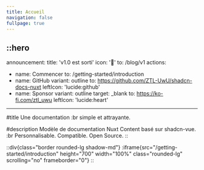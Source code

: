 ```yaml
---
title: Accueil
navigation: false
fullpage: true
---
```


::hero
---
announcement:
  title: 'v1.0 est sorti'
  icon: '🎉'
  to: /blog/v1
actions:
- name: Commencer
  to: /getting-started/introduction
- name: GitHub
  variant: outline
  to: https://github.com/ZTL-UwU/shadcn-docs-nuxt
  leftIcon: 'lucide:github'
- name: Sponsor
  variant: outline
  target: _blank
  to: https://ko-fi.com/ztl_uwu
  leftIcon: 'lucide:heart'
---

#title
Une documentation :br simple et attrayante.

#description
Modèle de documentation Nuxt Content basé sur shadcn-vue. :br Personnalisable. Compatible. Open Source.
::

::div{class="border rounded-lg shadow-md"}
:iframe{src="/getting-started/introduction" height="700" width="100%" class="rounded-lg" scrolling="no" frameborder="0"}
::

